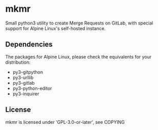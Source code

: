 # mkmr

Small python3 utility to create Merge Requests on GitLab, with special support for Alpine Linux's self-hosted instance.

## Dependencies

The packages for Alpine Linux, please check the equivalents for your distribution:

* py3-gitpython
* py3-urllib
* py3-gitlab
* py3-python-editor
* py3-inquirer

## License

mkmr is licensed under 'GPL-3.0-or-later', see COPYING
